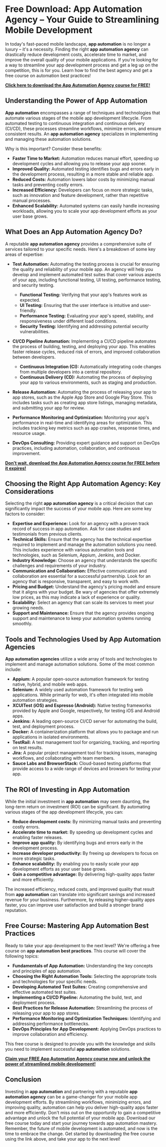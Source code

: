 # Free Download: App Automation Agency – Your Guide to Streamlining Mobile Development

In today's fast-paced mobile landscape, **app automation** is no longer a luxury – it's a necessity. Finding the right **app automation agency** can drastically reduce development costs, accelerate time to market, and improve the overall quality of your mobile applications. If you're looking for a way to streamline your app development process and get a leg up on the competition, this is for you. Learn how to find the best agency and get a free course on automation best practices!

[**Click here to download the App Automation Agency course for FREE!**](https://udemywork.com/app-automation-agency)

## Understanding the Power of App Automation

**App automation** encompasses a range of techniques and technologies that automate various stages of the mobile app development lifecycle. From automated testing to continuous integration and continuous delivery (CI/CD), these processes streamline workflows, minimize errors, and ensure consistent results. An **app automation agency** specializes in implementing and managing these automation solutions.

Why is this important? Consider these benefits:

*   **Faster Time to Market:** Automation reduces manual effort, speeding up development cycles and allowing you to release your app sooner.
*   **Improved Quality:** Automated testing identifies bugs and errors early in the development process, resulting in a more stable and reliable app.
*   **Reduced Costs:** Automation lowers labor costs by minimizing manual tasks and preventing costly errors.
*   **Increased Efficiency:** Developers can focus on more strategic tasks, such as innovation and feature development, rather than repetitive manual processes.
*   **Enhanced Scalability:** Automated systems can easily handle increasing workloads, allowing you to scale your app development efforts as your user base grows.

## What Does an App Automation Agency Do?

A reputable **app automation agency** provides a comprehensive suite of services tailored to your specific needs. Here's a breakdown of some key areas of expertise:

*   **Test Automation:** Automating the testing process is crucial for ensuring the quality and reliability of your mobile app. An agency will help you develop and implement automated test suites that cover various aspects of your app, including functional testing, UI testing, performance testing, and security testing.

    *   **Functional Testing:** Verifying that your app's features work as expected.
    *   **UI Testing:** Ensuring that the user interface is intuitive and user-friendly.
    *   **Performance Testing:** Evaluating your app's speed, stability, and responsiveness under different load conditions.
    *   **Security Testing:** Identifying and addressing potential security vulnerabilities.
*   **CI/CD Pipeline Automation:** Implementing a CI/CD pipeline automates the process of building, testing, and deploying your app. This enables faster release cycles, reduced risk of errors, and improved collaboration between developers.

    *   **Continuous Integration (CI):** Automatically integrating code changes from multiple developers into a central repository.
    *   **Continuous Delivery (CD):** Automating the process of deploying your app to various environments, such as staging and production.
*   **Release Automation:** Automating the process of releasing your app to app stores, such as the Apple App Store and Google Play Store. This includes tasks such as creating app store listings, managing metadata, and submitting your app for review.
*   **Performance Monitoring and Optimization:** Monitoring your app's performance in real-time and identifying areas for optimization. This includes tracking key metrics such as app crashes, response times, and resource usage.
*   **DevOps Consulting:** Providing expert guidance and support on DevOps practices, including automation, collaboration, and continuous improvement.

[**Don't wait, download the App Automation Agency course for FREE before it expires!**](https://udemywork.com/app-automation-agency)

## Choosing the Right App Automation Agency: Key Considerations

Selecting the right **app automation agency** is a critical decision that can significantly impact the success of your mobile app. Here are some key factors to consider:

*   **Expertise and Experience:** Look for an agency with a proven track record of success in app automation. Ask for case studies and testimonials from previous clients.
*   **Technical Skills:** Ensure that the agency has the technical expertise required to implement and manage the automation solutions you need. This includes experience with various automation tools and technologies, such as Selenium, Appium, Jenkins, and Docker.
*   **Industry Knowledge:** Choose an agency that understands the specific challenges and requirements of your industry.
*   **Communication and Collaboration:** Effective communication and collaboration are essential for a successful partnership. Look for an agency that is responsive, transparent, and easy to work with.
*   **Pricing and Budget:** Understand the agency's pricing model and ensure that it aligns with your budget. Be wary of agencies that offer extremely low prices, as this may indicate a lack of experience or quality.
*   **Scalability:** Select an agency that can scale its services to meet your growing needs.
*   **Support and Maintenance:** Ensure that the agency provides ongoing support and maintenance to keep your automation systems running smoothly.

## Tools and Technologies Used by App Automation Agencies

**App automation agencies** utilize a wide array of tools and technologies to implement and manage automation solutions. Some of the most common include:

*   **Appium:** A popular open-source automation framework for testing native, hybrid, and mobile web apps.
*   **Selenium:** A widely used automation framework for testing web applications. While primarily for web, it's often integrated into mobile automation strategies.
*   **XCUITest (iOS) and Espresso (Android):** Native testing frameworks provided by Apple and Google, respectively, for testing iOS and Android apps.
*   **Jenkins:** A leading open-source CI/CD server for automating the build, test, and deployment process.
*   **Docker:** A containerization platform that allows you to package and run applications in isolated environments.
*   **TestRail:** A test management tool for organizing, tracking, and reporting on test results.
*   **Jira:** A popular project management tool for tracking issues, managing workflows, and collaborating with team members.
*   **Sauce Labs and BrowserStack:** Cloud-based testing platforms that provide access to a wide range of devices and browsers for testing your app.

## The ROI of Investing in App Automation

While the initial investment in **app automation** may seem daunting, the long-term return on investment (ROI) can be significant. By automating various stages of the app development lifecycle, you can:

*   **Reduce development costs:** By minimizing manual tasks and preventing costly errors.
*   **Accelerate time to market:** By speeding up development cycles and enabling faster releases.
*   **Improve app quality:** By identifying bugs and errors early in the development process.
*   **Increase developer productivity:** By freeing up developers to focus on more strategic tasks.
*   **Enhance scalability:** By enabling you to easily scale your app development efforts as your user base grows.
*   **Gain a competitive advantage:** By delivering high-quality apps faster and more efficiently.

The increased efficiency, reduced costs, and improved quality that result from **app automation** can translate into significant savings and increased revenue for your business. Furthermore, by releasing higher-quality apps faster, you can improve user satisfaction and build a stronger brand reputation.

## Free Course: Mastering App Automation Best Practices

Ready to take your app development to the next level? We're offering a free course on **app automation best practices**. This course will cover the following topics:

*   **Fundamentals of App Automation:** Understanding the key concepts and principles of app automation.
*   **Choosing the Right Automation Tools:** Selecting the appropriate tools and technologies for your specific needs.
*   **Developing Automated Test Suites:** Creating comprehensive and effective automated test suites.
*   **Implementing a CI/CD Pipeline:** Automating the build, test, and deployment process.
*   **Best Practices for Release Automation:** Streamlining the process of releasing your app to app stores.
*   **Performance Monitoring and Optimization Techniques:** Identifying and addressing performance bottlenecks.
*   **DevOps Principles for App Development:** Applying DevOps practices to improve collaboration and efficiency.

This free course is designed to provide you with the knowledge and skills you need to implement successful **app automation** solutions.

[**Claim your FREE App Automation Agency course now and unlock the power of streamlined mobile development!**](https://udemywork.com/app-automation-agency)

## Conclusion

Investing in **app automation** and partnering with a reputable **app automation agency** can be a game-changer for your mobile app development efforts. By streamlining workflows, minimizing errors, and improving quality, automation can help you deliver high-quality apps faster and more efficiently. Don't miss out on the opportunity to gain a competitive advantage and unlock the full potential of your mobile app. Download our free course today and start your journey towards app automation mastery. Remember, the future of mobile development is automated, and now is the time to embrace the change. Get started by downloading the free course using the link above, and take your app to the next level!
